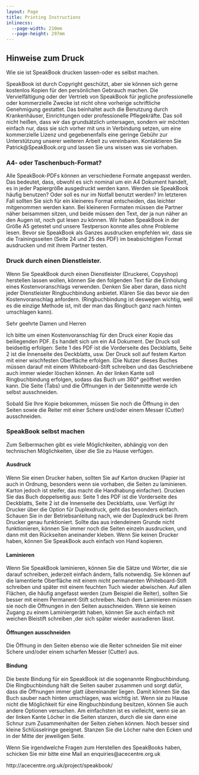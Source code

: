 ```yaml
---
layout: Page
title: Printing Instructions
inlinecss:
  --page-width: 210mm
  --page-height: 297mm
---
```

<div class="page">
  <div class="flex-v items-align-center">
    <SpeakBookTextFourColorBkg class="speakbook-title fsize-12 p-1 bold text-center" text="SPEAKBOOK"></SpeakBookTextFourColorBkg>
  </div>
  <h2>Hinweise zum Druck</h2>
  <p>Wie sie ist SpeakBook drucken lassen-oder es selbst machen.</p>
  <p>SpeakBook ist durch Copyright geschützt, aber sie können sich gerne kostenlos Kopien für den persönlichen Gebrauch machen. Die Vervielfältigung oder der Vertrieb von SpeakBook für jegliche professionelle oder kommerzielle Zwecke ist nicht ohne vorherige schriftliche Genehmigung gestattet. Das beinhaltet auch die Benutzung durch Krankenhäuser, Einrichtungen oder professionelle Pflegekräfte. Das soll nicht heißen, dass wir das grundsätzlich untersagen, sondern wir möchten einfach nur, dass sie sich vorher mit uns in Verbindung setzen, um eine kommerzielle Lizenz und gegebenenfalls eine geringe Gebühr zur Unterstützung unserer weiteren Arbeit zu vereinbaren. Kontaktieren Sie Patrick@SpeakBook.org und lassen Sie uns wissen was sie vorhaben.</p>
  <h3>A4- oder Taschenbuch-Format?</h3>
  <p>Alle SpeakBook-PDFs können an verschiedene Formate angepasst werden. Das bedeutet, dass, obwohl es sich nominal um ein A4 Dokument handelt, es in jeder Papiergröße ausgedruckt werden kann. Werden sie SpeakBook häufig benutzen? Oder soll es nur im Notfall benutzt werden? Im letzteren Fall sollten Sie sich für ein kleineres Format entscheiden, das leichter mitgenommen werden kann. Bei kleineren Formaten müssen die Partner näher beisammen sitzen, und beide müssen den Text, der ja nun näher an den Augen ist, noch gut lesen zu können. Wir haben SpeakBook in der Größe A5 getestet und unsere Testperson konnte alles ohne Probleme lesen. Bevor sie SpeakBook als Ganzes ausdrucken empfehlen wir, dass sie die Trainingsseiten (Seite 24 und 25 des PDF) im beabsichtigten Format  ausdrucken und mit ihrem Partner testen.</p>
  <h3>Druck durch einen Dienstleister.</h3>
  <p>Wenn Sie SpeakBook durch einen Dienstleister (Druckerei, Copyshop) herstellen lassen wollen, können Sie den folgenden Text für die Einholung eines Kostenvoranschlags verwenden. Denken Sie aber daran, dass nicht jeder Dienstleister Ringbuchbindung anbietet. Klären Sie das bevor sie den Kostenvoranschlag anfordern. (Ringbuchbindung ist deswegen wichtig, weil es die einzige Methode ist, mit der man das Ringbuch ganz nach hinten umschlagen kann).</p>
  <div class="my-3"></div>
  <p>Sehr geehrte Damen und Herren</p>
  <p>Ich bitte um einen Kostenvoranschlag für den Druck einer Kopie das beiliegenden PDF. Es handelt sich um ein A4 Dokument. Der Druck soll beidseitig erfolgen: Seite 1 des PDF ist die Vorderseite des Deckblatts, Seite 2 ist die Innenseite des Deckblatts, usw. Der Druck soll auf festem Karton mit einer wischfesten Oberfläche erfolgen. (Die Nutzer dieses Buches müssen darauf mit einem Whiteboard-Stift schreiben und das Geschriebene auch immer wieder löschen können. An der linken Kante soll Ringbuchbindung erfolgen, sodass das Buch um 360° geöffnet werden kann. Die Seite (Tabs) und die Öffnungen in der Seitenmitte werde ich selbst ausschneiden. </p>
  <p>Sobald Sie Ihre Kopie bekommen, müssen Sie noch die Öffnung in den Seiten sowie die Reiter mit einer Schere und/oder einem Messer (Cutter) ausschneiden.</p>
</div>
<div class="page">
  <h3>SpeakBook selbst machen</h3>
  <p>Zum Selbermachen gibt es viele Möglichkeiten, abhängig von den technischen Möglichkeiten, über die Sie zu Hause verfügen.</p>
  <h4>Ausdruck</h4>
  <p>Wenn Sie einen Drucker haben, sollten Sie auf Karton drucken (Papier ist auch in Ordnung, besonders wenn sie vorhaben, die Seiten zu laminieren. Karton jedoch ist steifer, das macht die Handhabung einfacher). Drucken Sie das Buch doppelseitig aus: Seite 1 des PDF ist die Vorderseite des Deckblatts, Seite 2 ist die Innenseite des Deckblatts, usw.
 Verfügt ihr Drucker über die Option für Duplexdruck, geht das besonders einfach. Schauen Sie in der Betriebsanleitung nach, wie der Duplexdruck bei ihrem Drucker genau funktioniert. Sollte das aus irdendeinem Grunde nicht funktionieren, können Sie immer noch die Seiten einzeln ausdrucken, und dann mit den Rückseiten aneinander kleben. Wenn Sie keinen Drucker haben, können Sie SpeakBook auch einfach von Hand kopieren.</p>
  <h4>Laminieren</h4>
  <p>Wenn Sie SpeakBook laminieren, können Sie die Sätze und Wörter, die sie darauf schreiben, jederzeit einfach ändern, falls notwendig. Sie können auf die lamentierte Oberfläche mit einem nicht permanenten Whiteboard-Stift schreiben und später mit einem feuchten Tuch wieder abwischen. Auf allen Flächen, die häufig angefasst werden (zum Beispiel die Reiter), sollten Sie besser mit einem Permanent-Stift schreiben. Nach dem Laminieren müssen sie noch die Öffnungen in den Seiten ausschneiden. Wenn sie keinen Zugang zu einem Laminiergerätt haben, können Sie auch einfach mit weichen Bleistift schreiben ,der sich später wieder ausradieren lässt.</p>
  <h4>Öffnungen ausschneiden</h4>
  <p>Die Öffnung in den Seiten ebenso wie die Reiter schneiden Sie mit einer Schere und/oder einem scharfen Messer (Cutter) aus.</p>
  <h4>Bindung</h4>
  <p>Die beste Bindung für ein SpeakBook ist die sogenannte Ringbuchbindung. Die Ringbuchbindung hält die Seiten sauber zusammen und sorgt dafür, dass die Öffnungen immer glatt übereinander liegen. Damit können Sie das Buch sauber nach hinten umschlagen, was wichtig ist. Wenn sie zu Hause nicht die Möglichkeit für eine Ringbuchbindung besitzen, können Sie auch andere Optionen versuchen. Am einfachsten ist es vielleicht, wenn sie an der linken Kante Löcher in die Seiten stanzen, durch die sie dann eine Schnur zum Zusammenhalten der Seiten ziehen können. Noch besser sind kleine Schlüsselringe geeignet. Stanzen Sie die Löcher nahe den Ecken und in der Mitte der jeweiligen Seite.</p>
</div>
<div class="page">
  <p class="fsize-8 bold">Wenn Sie irgendwelche Fragen zum Herstellen des SpeakBooks haben, schicken Sie mir bitte eine Mail an enquiries@acecentre.org.uk</p>
  <p class="fsize-9 bold text-center">http://acecentre.org.uk/project/speakbook/</p>
</div>
